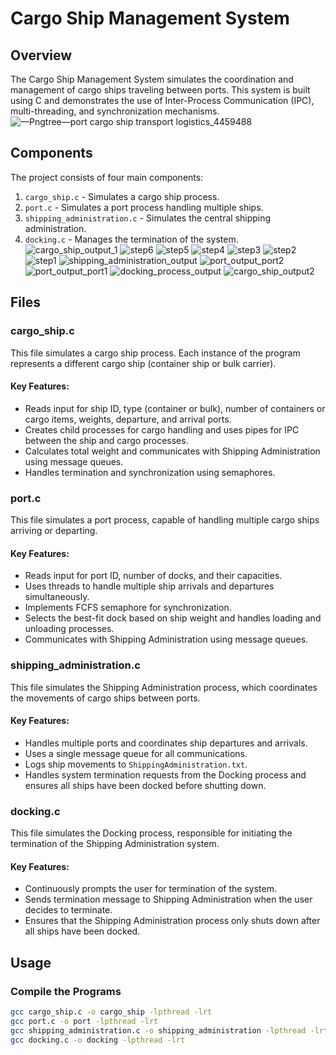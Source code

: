 # Cargo Ship Management System

## Overview
The Cargo Ship Management System simulates the coordination and management of cargo ships traveling between ports. This system is built using C and demonstrates the use of Inter-Process Communication (IPC), multi-threading, and synchronization mechanisms.
![—Pngtree—port cargo ship transport logistics_4459488](https://github.com/xajxatel/cargo_ship/assets/137952206/07cf427d-d82f-4ed1-bb49-441fa0868228)

## Components
The project consists of four main components:
1. `cargo_ship.c` - Simulates a cargo ship process.
2. `port.c` - Simulates a port process handling multiple ships.
3. `shipping_administration.c` - Simulates the central shipping administration.
4. `docking.c` - Manages the termination of the system.
![cargo_ship_output_1](https://github.com/xajxatel/cargo_ship/assets/137952206/5991234b-7f86-43df-aa1c-fd11dd95ce7e)
![step6](https://github.com/xajxatel/cargo_ship/assets/137952206/cb341b71-484d-4f3d-a256-5390168c1ce3)
![step5](https://github.com/xajxatel/cargo_ship/assets/137952206/0cdd9d65-3d74-44d7-ba89-5e2eca8d1df9)
![step4](https://github.com/xajxatel/cargo_ship/assets/137952206/f5db1645-d7dd-4df8-85b0-9cc7c5f1692e)
![step3](https://github.com/xajxatel/cargo_ship/assets/137952206/fe83b723-22d0-4985-9f10-6a3e760d1fc9)
![step2](https://github.com/xajxatel/cargo_ship/assets/137952206/f13af2f4-49cd-4c36-a702-50b39164998c)
![step1](https://github.com/xajxatel/cargo_ship/assets/137952206/07665816-f8c8-408b-b224-0bff7bc98569)
![shipping_administration_output](https://github.com/xajxatel/cargo_ship/assets/137952206/8a228079-0910-492c-aca1-de9df0207715)
![port_output_port2](https://github.com/xajxatel/cargo_ship/assets/137952206/b3e08fae-2da0-4cf4-9ddd-8634e959e4c5)
![port_output_port1](https://github.com/xajxatel/cargo_ship/assets/137952206/644d9402-c22d-4546-bdfe-06e43fef0f89)
![docking_process_output](https://github.com/xajxatel/cargo_ship/assets/137952206/0b3b972f-118e-4432-997c-7da64714633e)
![cargo_ship_output2](https://github.com/xajxatel/cargo_ship/assets/137952206/8b8a415e-19f0-480e-92f7-0eca488645a2)

## Files

### cargo_ship.c
This file simulates a cargo ship process. Each instance of the program represents a different cargo ship (container ship or bulk carrier).

#### Key Features:
- Reads input for ship ID, type (container or bulk), number of containers or cargo items, weights, departure, and arrival ports.
- Creates child processes for cargo handling and uses pipes for IPC between the ship and cargo processes.
- Calculates total weight and communicates with Shipping Administration using message queues.
- Handles termination and synchronization using semaphores.

### port.c
This file simulates a port process, capable of handling multiple cargo ships arriving or departing.

#### Key Features:
- Reads input for port ID, number of docks, and their capacities.
- Uses threads to handle multiple ship arrivals and departures simultaneously.
- Implements FCFS semaphore for synchronization.
- Selects the best-fit dock based on ship weight and handles loading and unloading processes.
- Communicates with Shipping Administration using message queues.

### shipping_administration.c
This file simulates the Shipping Administration process, which coordinates the movements of cargo ships between ports.

#### Key Features:
- Handles multiple ports and coordinates ship departures and arrivals.
- Uses a single message queue for all communications.
- Logs ship movements to `ShippingAdministration.txt`.
- Handles system termination requests from the Docking process and ensures all ships have been docked before shutting down.

### docking.c
This file simulates the Docking process, responsible for initiating the termination of the Shipping Administration system.

#### Key Features:
- Continuously prompts the user for termination of the system.
- Sends termination message to Shipping Administration when the user decides to terminate.
- Ensures that the Shipping Administration process only shuts down after all ships have been docked.

## Usage

### Compile the Programs
```sh
gcc cargo_ship.c -o cargo_ship -lpthread -lrt
gcc port.c -o port -lpthread -lrt
gcc shipping_administration.c -o shipping_administration -lpthread -lrt
gcc docking.c -o docking -lpthread -lrt

